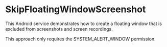 # SkipFloatingWindowScreenshot

This Android service demonstrates how to create a floating window that is excluded from screenshots and screen recordings.

This approach only requires the SYSTEM_ALERT_WINDOW permission.